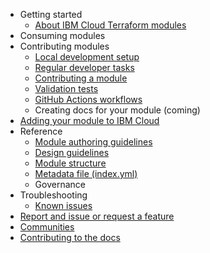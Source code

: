 - Getting started
    - [About IBM Cloud Terraform modules](README.md)
- Consuming modules
- Contributing modules
    - [Local development setup](local-dev-setup.md)
    - [Regular developer tasks](dev-maintenance.md)
    - [Contributing a module](contribute-module.md)
    - [Validation tests](tests.md)
    - [GitHub Actions workflows](gh-actions.md)
    - Creating docs for your module (coming)
- [Adding your module to IBM Cloud](onboard-ibm-cloud.md)
- Reference
    - [Module authoring guidelines](implementation-guidelines.md)
    - [Design guidelines](design-guidelines.md)
    - [Module structure](module-structure.md)
    - [Metadata file (index.yml)](module-catalog-metadata.md)
    - Governance
- Troubleshooting
    - [Known issues](issues.md)
- [Report and issue or request a feature](support.md)
- [Communities](communities.md)
- [Contributing to the docs](contribute-docs.md)
